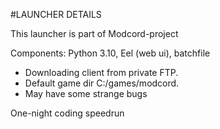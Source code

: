 #LAUNCHER DETAILS

This launcher is part of Modcord-project

Components: Python 3.10, Eel (web ui), batchfile 

- Downloading client from private FTP.
- Default game dir C:/games/modcord.
- May have some strange bugs

One-night coding speedrun 
